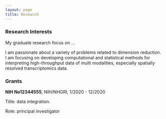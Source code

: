 ```yaml
---
layout: page
title: Research
---
```


### Research Interests

My graduate research focus on ...


I am passionate about a variety of problems related to dimension reduction. I am focusing on 
developing computational and statistical methods for interpreting high-throughput data of multi modalities, especially spatially resolved transcriptomics data.




### Grants

 **NIH No12344555**, NIH/NHGRI, 1/2020 - 12/2020

 Title: data integration.

Role: principal investigator


